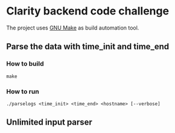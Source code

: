 # Clarity backend code challenge

The project uses [GNU Make](https://www.gnu.org/software/make/) as build automation tool.

## Parse the data with time_init and time_end

### How to build

```terminal
make
```


### How to run

```terminal
./parselogs <time_init> <time_end> <hostname> [--verbose]
```

## Unlimited input parser
